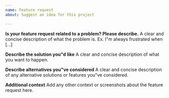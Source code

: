```yaml
---
name: Feature request
about: Suggest an idea for this project

---
```


**Is your feature request related to a problem? Please describe.**
A clear and concise description of what the problem is. Ex. I"m always frustrated when [...]

**Describe the solution you"d like**
A clear and concise description of what you want to happen.

**Describe alternatives you"ve considered**
A clear and concise description of any alternative solutions or features you"ve considered.

**Additional context**
Add any other context or screenshots about the feature request here.

